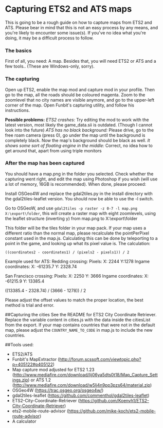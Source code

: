 # Capturing ETS2 and ATS maps
This is going to be a rough guide on how to capture maps from ETS2 and ATS. Please bear in mind that this is not an easy process by any means, and you're likely to encounter some issue(s). If you've no idea what you're doing, it may be a difficult process to follow.

### The basics
First of all, you need: A map. Besides that, you will need ETS2 or ATS and a few tools.. (These are Windows-only, sorry).

### The capturing
Open up ETS2, enable the map mod and capture mod in your profile. Then go to the map, all the roads should be coloured magenta.  Zoom to the zoomlevel that no city names are visible anymore, and go to the upper-left corner of the map. Open Funbit's capturing utility, and follow his instructions. 

**Possible problems:**
*ETS2 crashes:*
Try editing the mod to work with the latest version, most likely the game_data.sii is outdated. (Though I cannot look into the future)
*ATS has no black background:*
Please drive, go to the free roam camera (press 0), go under the map until the background is completely black. Now the map's background should be black as well.
*It shows some sort of floating engine in the middle:*
Correct, no idea how to get around that, apart from using triple monitors

### After the map has been captured
You should have a map.png in the folder you selected. Check whether the capturing went right, and edit the map using Photoshop if you wish (will use a lot of memory, 16GB is recommended). When done, please proceed:

Install OSGeo4W and replace the gdal2tiles.py in the install directory with the gdal2tiles-leaflet version. You should now be able to use the -l switch.

Go to OSGeoW, and use `gdal2tiles -p raster -z 0-7 -l map.png X:\export\folder`, this will create a raster map with eight zoomlevels, using the leaflet structure (inverting y) from map.png to X:\export\folder

This folder will be the tiles folder in your map pack. If your map uses a different ratio than the normal map, please recalculate the pointPerPixel constant used in the map.js. Calculating this can be done by teleporting to a point in the game, and looking up what its pixel value is. The calculation:

    ((coordinates2 - coordinates1) / (pixels2 - pixels1)) / 2

Example used for ATS:
Redding crossing: 
Pixels:
X: 2244
Y:1278
Ingame coordinates:
X: -61235.7
Y: 2328.74

San Francisco crossing:
Pixels:
X: 2250
Y: 3666
Ingame coordinates:
X: -61215.9
Y: 13385.4

((13385.4 - 2328.74) / (3666 - 1278)) / 2

Please adjust the offset values to match the proper location, the best method is trial and error.

##Capturing the cities
See the README for ETS2 City Coordinate Retriever. 
Replace the variable content in cities.js with the data inside the citiesList from the export. 
If your map contains countries that were not in the default map, please adjust the `COUNTRY_NAME_TO_CODE` in map.js to include the new countries.

##Tools used:

 - ETS2/ATS
 - Funbit's MapExtractor (http://forum.scssoft.com/viewtopic.php?p=405122#p405122)
 - Map capture mod adjusted for ETS2 1.23 (http://www.mediafire.com/download/lij06ya5dts0t18/Map_Capture_Settings.zip) or ATS 1.2 (http://www.mediafire.com/download/w5lj4n9pp3pzs64/material.zip)
 - OSGeo4W (https://trac.osgeo.org/osgeo4w/)
 - gdal2tiles-leaflet (https://github.com/commenthol/gdal2tiles-leaflet)
 - ETS2-City-Coordinate-Retriever (https://github.com/Koenvh1/ETS2-City-Coordinate-Retriever)
 - ets2-mobile-route-advisor (https://github.com/mike-koch/ets2-mobile-route-advisor)
 - A calculator
